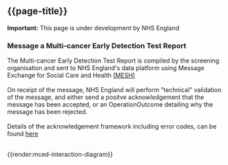 ## {{page-title}}

  <div markdown="span" class="alert alert-warning" role="alert"><i class="fa fa-warning"></i><b> Important:</b> This page is under development by NHS England</div>


### Message a Multi-cancer Early Detection Test Report

The Multi-cancer Early Detection Test Report is compiled by the screening organisation and sent to NHS England's data platform using Message Exchange for Social Care and Health [(MESH)](https://digital.nhs.uk/services/message-exchange-for-social-care-and-health-mesh)
<br/><br/>
On receipt of the message, NHS England will perform "technical" validation of the message, and either send a positve acknowledgement that the message has been accepted, or an OperationOutcome detailing why the message has been rejected.
<br/><br/>
Details of the acknowledgement framework including error codes, can be found [here](https://simplifier.net/guide/acknowledgement-framework?version=current)
<br/><br/>

{{render:mced-interaction-diagram}}


